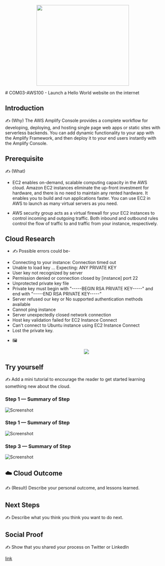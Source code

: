 <p align="center">
<img src="https://user-images.githubusercontent.com/69337392/175494432-e66aa076-38ea-4e68-98ea-faa1edec407c.jpg" height="262" width="300" ></p>
# COM03-AWS100 - Launch a Hello World website on the internet

## Introduction

✍️ (Why) The AWS Amplify Console provides a complete workflow for developing, deploying, and hosting single page web apps or static sites with serverless backends. You can add dynamic functionality to your app with the Amplify Framework, and then deploy it to your end users instantly with the Amplify Console.

## Prerequisite

✍️ (What) 
* EC2  enables on-demand, scalable computing capacity in the AWS cloud. Amazon EC2 instances eliminate the up-front investment for hardware, and there is no need to maintain any rented hardware. It enables you to build and run applications faster. You can use EC2 in AWS to launch as many virtual servers as you need.

* AWS security group  acts as a virtual firewall for your EC2 instances to control incoming and outgoing traffic. Both inbound and outbound rules control the flow of traffic to and traffic from your instance, respectively.

## Cloud Research

- ✍️ Possible errors could be- 
* Connecting to your instance: Connection timed out
* Unable to load key ... Expecting: ANY PRIVATE KEY
* User key not recognized by server
* Permission denied or connection closed by [instance] port 22
* Unprotected private key file
* Private key must begin with "-----BEGIN RSA PRIVATE KEY-----" and end with "-----END RSA PRIVATE KEY-----"
* Server refused our key or No supported authentication methods available
* Cannot ping instance
* Server unexpectedly closed network connection
* Host key validation failed for EC2 Instance Connect
* Can't connect to Ubuntu instance using EC2 Instance Connect
* Lost the private key. 

- 🖼️ <p align="center">
<img src="https://aws.amazon.com/blogs/compute/automating-security-group-updates-with-aws-lambda"></p>

## Try yourself

✍️ Add a mini tutorial to encourage the reader to get started learning something new about the cloud.

### Step 1 — Summary of Step

![Screenshot](https://via.placeholder.com/500x300)

### Step 1 — Summary of Step

![Screenshot](https://via.placeholder.com/500x300)

### Step 3 — Summary of Step

![Screenshot](https://via.placeholder.com/500x300)

## ☁️ Cloud Outcome

✍️ (Result) Describe your personal outcome, and lessons learned.

## Next Steps

✍️ Describe what you think you think you want to do next.

## Social Proof

✍️ Show that you shared your process on Twitter or LinkedIn

[link](link)
